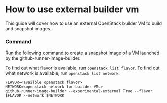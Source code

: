 # How to use external builder vm

This guide will cover how to use an external OpenStack builder VM to build and snapshot images.

### Command

Run the following command to create a snapshot image of a VM launched by the 
github-runner-image-builder.

To find out what flavor is available, run `openstack list flavor`.
To find out what network is available, run `openstack list network`.

```
FLAVOR=<availble openstack flavor>
NETWORK=<openstack network for builder VMs>
github-runner-image-builder --experimental-external True --flavor $FLAVOR --network $NETWORK
```

